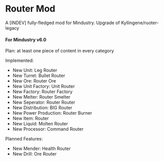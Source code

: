 # Router Mod
A [INDEV] fully-fledged mod for Mindustry. Upgrade of Kyllingene/ruoter-legacy

#### For Mindustry v6.0
Plan: at least one piece of content in every category

Implemented:
 - New Unit: Leg Router
 - New Turret: Bullet Router
 - New Ore: Router Ore
 - New Unit Factory: Unit Router
 - New Factory: Router Factory
 - New Melter: Router Smelter
 - New Seperator: Router Router
 - New Distribution: BIG Router
 - New Power Production: Router Burner
 - New Item: Router
 - New Liquid: Molten Router
 - New Processor: Command Router

Planned Features:
 - New Mender: Health Router
 - New Drill: Ore Router
